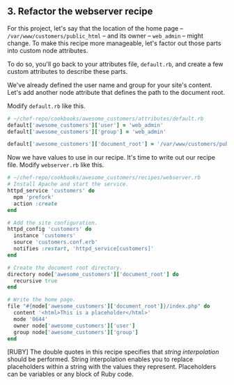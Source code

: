 ## 3. Refactor the webserver recipe

For this project, let's say that the location of the home page &ndash; <code class="file-path">/var/www/customers/public_html</code> &ndash; and its owner &ndash; `web_admin` &ndash; might change. To make this recipe more manageable, let's factor out those parts into custom node attributes.

To do so, you'll go back to your attributes file, <code class="file-path">default.rb</code>, and create a few custom attributes to describe these parts.

We've already defined the user name and group for your site's content. Let's add another node attribute that defines the path to the document root.

Modify <code class="file-path">default.rb</code> like this.

```ruby
# ~/chef-repo/cookbooks/awesome_customers/attributes/default.rb
default['awesome_customers']['user'] = 'web_admin'
default['awesome_customers']['group'] = 'web_admin'

default['awesome_customers']['document_root'] = '/var/www/customers/public_html'
```

Now we have values to use in our recipe. It's time to write out our recipe file. Modify <code class="file-path">webserver.rb</code>  like this.

```ruby
# ~/chef-repo/cookbooks/awesome_customers/recipes/webserver.rb
# Install Apache and start the service.
httpd_service 'customers' do
  mpm 'prefork'
  action :create
end

# Add the site configuration.
httpd_config 'customers' do
  instance 'customers'
  source 'customers.conf.erb'
  notifies :restart, 'httpd_service[customers]'
end

# Create the document root directory.
directory node['awesome_customers']['document_root'] do
  recursive true
end

# Write the home page.
file "#{node['awesome_customers']['document_root']}/index.php" do
  content '<html>This is a placeholder</html>'
  mode '0644'
  owner node['awesome_customers']['user']
  group node['awesome_customers']['group']
end
```

[RUBY] The double quotes in this recipe specifies that _string interpolation_ should be performed. String interpolation enables you to replace placeholders within a string with the values they represent. Placeholders can be variables or any block of Ruby code.
